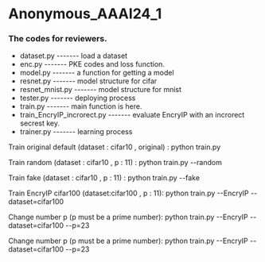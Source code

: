 # Anonymous_AAAI24_1

### The codes for reviewers.

- dataset.py ------- load a dataset
- enc.py -------  PKE codes and loss function.
- model.py -------  a function for getting a model 
- resnet.py ------- model structure for cifar
- resnet_mnist.py ------- model structure for mnist
- tester.py ------- deploying process
- train.py ------- main function is here.
- train_EncryIP_incrorect.py ------- evaluate EncryIP with an  incrorect secrest key.
- trainer.py ------- learning process

Train original default (dataset : cifar10 , original) :
python train.py

Train random (dataset : cifar10 , p : 11) :
python train.py --random

Train fake (dataset : cifar10 , p : 11) :
python train.py --fake

Train EncryIP cifar100 (dataset:cifar100 , p : 11):
python train.py --EncryIP --dataset=cifar100

Change number p (p must be a prime number):
python train.py --EncryIP --dataset=cifar100 --p=23

Change number p (p must be a prime number):
python train.py --EncryIP --dataset=cifar100 --p=23

